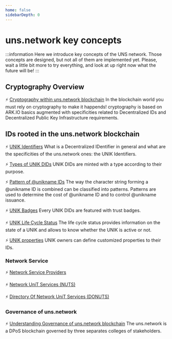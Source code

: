 ```yaml
---
home: false
sidebarDepth: 0
---
```


# uns.network key concepts

:::information
Here we introduce key concepts of the UNS network. Those concepts are designed, but not all of them are implemented yet.
Please, wait a little bit more to try everything, and look at up right now what the future will be!
:::

## Cryptography Overview

:zap: [Cryptography within uns.network blockchain](/uns-network-key-concepts/cryptography-overview)
<hbox>In the blockchain world you must rely on cryptography to make it happends! <brand name="uns"/> cryptography is based on ARK.IO basics augmented with specificities related to Decentralized IDs and Decentralized Public Key Infrastructure requirements.</hbox>

## IDs rooted in the uns.network blockchain

:zap: [UNIK Identifiers](/uns-network-key-concepts/unik-did-nft)
<hbox>What is a Decentralized IDentifier in general and what are the specificities of the uns.network ones: the UNIK Identifiers.</hbox>

:zap: [Types of UNIK DIDs](/uns-network-key-concepts/unik-type)
<hbox>UNIK DIDs are minted with a type according to their purpose.</hbox>

:zap: [Pattern of @unikname IDs](/uns-network-key-concepts/unik-pattern)
<hbox>The way the character string forming a @unikname ID is combined can be classified into patterns. Patterns are used to determine the cost of @unikname ID and to control @unikname issuance.</hbox>

:zap: [UNIK Badges](/uns-network-key-concepts/unik-badge)
<hbox>Every UNIK DIDs are featured with trust badges.</hbox>

:zap: [UNIK Life Cycle Status](/uns-network-key-concepts/unik-lifecycle)
<hbox>The life cycle status provides information on the state of a UNIK and allows to know whether the UNIK is active or not.</hbox>

:zap: [UNIK properties](/uns-network-key-concepts/unik-property)
<hbox>UNIK owners can define customized properties to their IDs.</hbox>

### Network Service

:zap: [Network Service Providers](/uns-network-key-concepts/service-provider)

:zap: [Network UniT Services (NUTS)](/uns-network-key-concepts/nuts)

:zap: [Directory Of Network UniT Services (DONUTS)](/uns-network-key-concepts/donuts)


### Governance of uns.network

:zap: [Understanding Governance of uns.network blockchain](/uns-network-key-concepts/network-governance)
<hbox>The uns.network is a DPoS blockchain governed by three separates colleges of stakeholders.</hbox>
